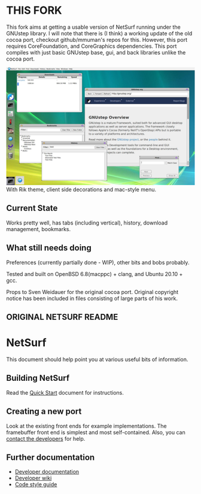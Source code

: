
THIS FORK
=======

This fork aims at getting a usable version of NetSurf running under the
GNUstep library. I will note that there is (I think) a working update of
the old cocoa port, checkout github/mmuman's repos for this. However,
this port requires CoreFoundation, and CoreGraphics dependencies. This 
port compiles with just basic GNUstep base, gui, and back libraries 
unlike the cocoa port.

![Screenshot](/screenshots/screenshot.jpeg)
With Rik theme, client side decorations and mac-style menu.

Current State
----------------
Works pretty well, has tabs (including vertical), history, download management, bookmarks.

What still needs doing
----------------
Preferences (currently partially done - WIP), other bits and bobs probably.


Tested and built on OpenBSD 6.8(macppc) + clang, and Ubuntu 20.10 + gcc.


Props to Sven Weidauer for the original cocoa port. Original copyright notice
has been included in files consisting of large parts of his work.

ORIGINAL NETSURF README
----------------

NetSurf
=======

This document should help point you at various useful bits of information.


Building NetSurf
----------------

Read the [Quick Start](docs/quick-start.md) document for instructions.


Creating a new port
-------------------

Look at the existing front ends for example implementations.
The framebuffer front end is simplest and most self-contained.
Also, you can [contact the developers](http://www.netsurf-browser.org/contact/)
for help.


Further documentation
---------------------

* [Developer documentation](http://www.netsurf-browser.org/developers/)
* [Developer wiki](http://wiki.netsurf-browser.org/Documentation/)
* [Code style guide](http://www.netsurf-browser.org/developers/StyleGuide.pdf)

